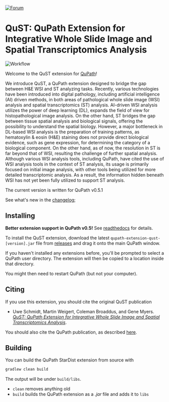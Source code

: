 [![Forum](https://img.shields.io/badge/forum-image.sc-green)](https://forum.image.sc/tag/qupath)

# QuST: QuPath Extension for Integrative Whole Slide Image and Spatial Transcriptomics Analysis
![Workflow](./artifacts/diagram.png)

Welcome to the QuST extension for [QuPath](http://qupath.github.io)!

We introduce QuST, a QuPath extension designed to bridge the gap between H&E WSI and ST analyzing tasks. 
Recently, various technologies have been introduced into digital pathology, including artificial intelligence (AI) driven methods, in both areas of pathological whole slide image (WSI) analysis and spatial transcriptomics (ST) analysis. AI-driven WSI analysis utilizes the power of deep learning (DL), expands the field of view for histopathological image analysis.  On the other hand, ST bridges the gap between tissue spatial analysis and biological signals, offering the possibility to understand the spatial biology. However, a major bottleneck in DL-based WSI analysis is the preparation of training patterns, as hematoxylin & eosin (H&E) staining does not provide direct biological evidence, such as gene expression, for determining the category of a biological component. On the other hand, as of now, the resolution in ST is far beyond that of WSI, resulting the challenge of further spatial analysis. Although various WSI analysis tools, including QuPath, have cited the use of WSI analysis tools in the context of ST analysis, its usage is primarily focused on initial image analysis, with other tools being utilized for more detailed transcriptomic analysis. As a result, the information hidden beneath WSI has not yet been fully utilized to support ST analysis.

The current version is written for QuPath v0.5.1

See what's new in the [changelog](CHANGELOG.md);


## Installing

**Better extension support in QuPath v0.5!**
See [readthedocs](https://qupath.readthedocs.io/en/0.5/docs/intro/extensions.html) for details.

To install the QuST extension, download the latest `qupath-extension-qust-[version].jar` file from [releases](https://github.com/qupath/qupath-extension-qust/releases) and drag it onto the main QuPath window.

If you haven't installed any extensions before, you'll be prompted to select a QuPath user directory.
The extension will then be copied to a location inside that directory.

You might then need to restart QuPath (but not your computer).


## Citing

If you use this extension, you should cite the original QuST publication

- Uwe Schmidt, Martin Weigert, Coleman Broaddus, and Gene Myers.  
[*QuST: QuPath Extension for Integrative Whole Slide Image and Spatial Transcriptomics Analysis*](https://arxiv.org/abs/2406.01613).  

You should also cite the QuPath publication, as described [here](https://qupath.readthedocs.io/en/stable/docs/intro/citing.html).


## Building

You can build the QuPath StarDist extension from source with

```bash
gradlew clean build
```

The output will be under `build/libs`.

* `clean` removes anything old
* `build` builds the QuPath extension as a *.jar* file and adds it to `libs`